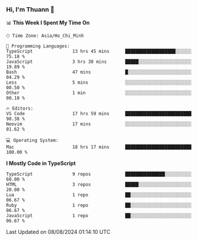 ### Hi, I'm Thuann 👋

<!--START_SECTION:waka-->
📊 **This Week I Spent My Time On** 

```text
🕑︎ Time Zone: Asia/Ho_Chi_Minh

💬 Programming Languages: 
TypeScript               13 hrs 45 mins      ███████████████████░░░░░░   75.18 % 
JavaScript               3 hrs 38 mins       █████░░░░░░░░░░░░░░░░░░░░   19.89 % 
Bash                     47 mins             █░░░░░░░░░░░░░░░░░░░░░░░░   04.29 % 
Less                     5 mins              ░░░░░░░░░░░░░░░░░░░░░░░░░   00.50 % 
Other                    1 min               ░░░░░░░░░░░░░░░░░░░░░░░░░   00.10 % 

🔥 Editors: 
VS Code                  17 hrs 59 mins      █████████████████████████   98.38 % 
Neovim                   17 mins             ░░░░░░░░░░░░░░░░░░░░░░░░░   01.62 % 

💻 Operating System: 
Mac                      18 hrs 17 mins      █████████████████████████   100.00 % 
```

**I Mostly Code in TypeScript** 

```text
TypeScript               9 repos             ███████████████░░░░░░░░░░   60.00 % 
HTML                     3 repos             █████░░░░░░░░░░░░░░░░░░░░   20.00 % 
Lua                      1 repo              ██░░░░░░░░░░░░░░░░░░░░░░░   06.67 % 
Ruby                     1 repo              ██░░░░░░░░░░░░░░░░░░░░░░░   06.67 % 
JavaScript               1 repo              ██░░░░░░░░░░░░░░░░░░░░░░░   06.67 % 
```




 Last Updated on 08/08/2024 01:14:10 UTC
<!--END_SECTION:waka-->
